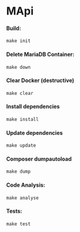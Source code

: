 # MApi
#### Build:
`make init`

#### Delete MariaDB Container:
`make down`

#### Clear Docker (destructive)
`make clear`

#### Install dependencies
`make install`

#### Update dependencies
`make update`

#### Composer dumpautoload
`make dump`

#### Code Analysis:
`make analyse`

#### Tests:
`make test`
